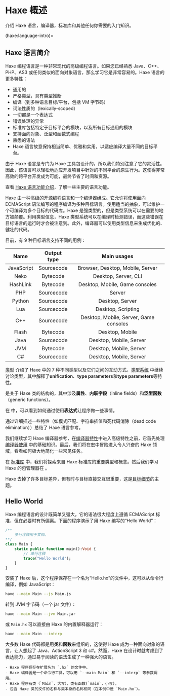 # Haxe 概述

介绍 Haxe 语言，编译器，标准库和其他任何你需要的入门知识。

(haxe:language-intro)=
## Haxe 语言简介

Haxe 编程语言是一种非常现代的高级编程语言。如果您已经熟悉 Java、C++、PHP、AS3 或任何类似的面向对象语言，那么学习它是非常容易的。Haxe 语言的更多特性：

- 通用的
- 严格类型，具有类型推断
- 编译（到多种语言目标/平台，包括 VM 字节码）
- 词法性质的（lexically-scoped）
- 一切都是一个表达式
- 错误处理的异常
- 标准库包括特定于目标平台的模块，以及所有目标通用的模块
- 支持面向对象、泛型和函数式编程
- 熟悉的语法
- Haxe 语言故意保持相当简单、优雅和实用，以适应编译大量不同的目标平台。

由于 Haxe 语言是专门为 Haxe 工具包设计的，所以我们特别注意了它的灵活性。因此，该语言可以轻松地适应开发项目中针对的不同平台的原生行为。这使得非常高效的跨平台开发成为可能，最终节省了时间和资源。

查看 [Haxe 语言功能介绍](haxe:language-features)，了解一些主要的语言功能。

Haxe 由一种高级的开源编程语言和一个编译器组成。它允许将使用面向 ECMAScript 语法编写的程序编译为多种目标语言。使用适当的抽象，可以维护一个可编译为多个目标的代码库。Haxe 是强类型的，但是类型系统可以在需要的地方被颠覆。利用类型信息，Haxe 类型系统可以在编译时检测错误，而这些错误在目标语言的运行时才会被注意到。此外，编译器可以使用类型信息来生成优化的、健壮的代码。

目前，有 9 种目标语言支持不同的用例：

Name|Output type|Main usages
:-:|:-:|:-:
JavaScript|Sourcecode|Browser, Desktop, Mobile, Server
Neko|Bytecode|Desktop, Server, CLI
HashLink|Bytecode|Desktop, Mobile, Game consoles
PHP|Sourcecode|Server
Python|Sourcecode|Desktop, Server
Lua|Sourcecode|Desktop, Scripting
C++|Sourcecode|Desktop, Mobile, Server, Game consoles
Flash|Bytecode|Desktop, Mobile
Java|Sourcecode|Desktop, Mobile, Server
JVM|Bytecode|Desktop, Mobile, Server
C#|Sourcecode|Desktop, Mobile, Server

[类型](haxe:types) 介绍了 Haxe 中的 7 种不同类型以及它们之间的互动方式。[类型系统](haxe:type-system) 中继续讨论类型，其中解释了**unification**、**type parameters**和**type parameters**等特性。

[](haxe:class-field) 是关于 Haxe 类的结构的，其中涉及**属性**、**内联字段**（inline fields）和**泛型函数**（generic functions）。

在 [](haxe:expression) 中，可以看到如何通过使用**表达式**让程序做一些事情。

[](haxe:language-features) 通过详细描述一些特性（如模式匹配、字符串插值和死代码消除（dead code elimination））总结了 Haxe 语言参考。

我们继续学习 Haxe 编译器参考，在[编译器特性](haxe:compiler-features)中进入高级特性之前，它首先处理 [编译器使用](haxe:compiler-usage) 中的基础知识。最后，我们将在宏中冒险进入令人兴奋的 Haxe [](haxe:macro) 领域，看看如何极大地简化一些常见任务。

在 [标准库](haxe:std) 中，我们将探索来自 Haxe 标准库的重要类型和概念。然后我们学习 Haxe 的包管理器在 [](haxe:haxelib)。

Haxe 去掉了许多目标差异，但有时与目标直接交互很重要，这是[目标细节](haxe:target-details)的主题。

## Hello World

Haxe 编程语言的设计既简单又强大。它的语法很大程度上遵循 ECMAScript 标准，但在必要时有所偏离。下面的程序演示了用 Haxe 编写的“Hello World”：

```haxe
/**
	多行注释用于文档。
**/
class Main {
	static public function main():Void {
		// 单行注释
		trace("Hello World");
	}
}
```

安装了 Haxe 后，这个程序保存在一个名为“Hello.hx”的文件中，这可以从命令行编译，例如 JavaScript：

```sh
haxe --main Main --js Main.js
```

转到 JVM 字节码（一个 jar 文件）：

```sh
haxe --main Main --jvm Main.jar
```

或 `Main.hx` 可以直接由 Haxe 的内置解释器运行：

```sh
haxe --main Main --interp
```

大多数 Haxe 代码都是用**类**和**函数**来组织的，这使得 Haxe 成为一种面向对象的语言，让人想起了 Java、ActionScript 3 和 c#。然而，Haxe 在设计时就考虑到了表达能力，通过易于阅读的语法生成了一种强大的语言。

```{note}
- Haxe 程序保存在扩展名为 `.hx` 的文件中。
- Haxe 编译器是一个命令行工具，可以用 `--main Main` 和 `--interp` 等参数调用。
- Haxe 程序有类（`Main`，大写），类有函数(`main`，小写)。
- 包含 Haxe 类的文件的名称与类本身的名称相同（在本例中是 `Main.hx`）。
```
